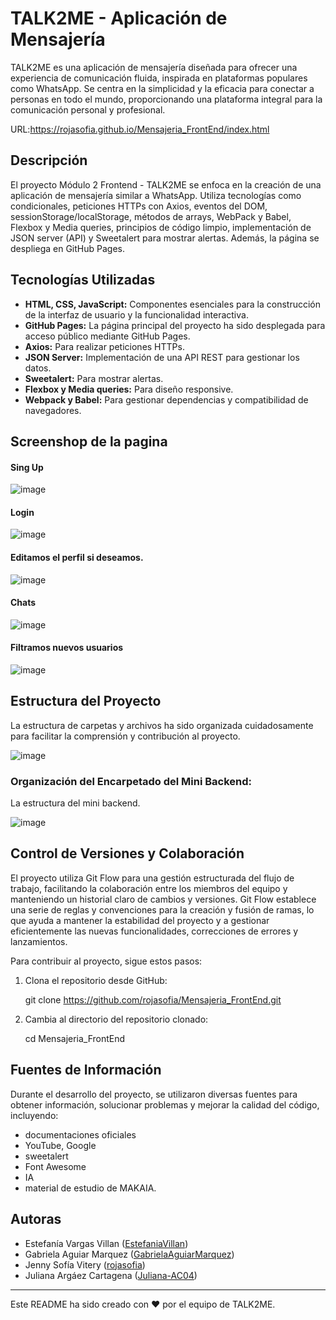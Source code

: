 # TALK2ME - Aplicación de Mensajería 

TALK2ME es una aplicación de mensajería diseñada para ofrecer una experiencia de comunicación fluida, inspirada en plataformas populares como WhatsApp. Se centra en la simplicidad y la eficacia para conectar a personas en todo el mundo, proporcionando una plataforma integral para la comunicación personal y profesional.

URL:https://rojasofia.github.io/Mensajeria_FrontEnd/index.html

## Descripción
El proyecto Módulo 2 Frontend - TALK2ME se enfoca en la creación de una aplicación de mensajería similar a WhatsApp. Utiliza tecnologías como condicionales, peticiones HTTPs con Axios, eventos del DOM, sessionStorage/localStorage, métodos de arrays, WebPack y Babel, Flexbox y Media queries, principios de código limpio, implementación de JSON server (API) y Sweetalert para mostrar alertas. Además, la página se despliega en GitHub Pages.

## Tecnologías Utilizadas
- **HTML, CSS, JavaScript:** Componentes esenciales para la construcción de la interfaz de usuario y la funcionalidad interactiva.
- **GitHub Pages:** La página principal del proyecto ha sido desplegada para acceso público mediante GitHub Pages.
- **Axios:** Para realizar peticiones HTTPs.
- **JSON Server:** Implementación de una API REST para gestionar los datos.
- **Sweetalert:** Para mostrar alertas.
- **Flexbox y Media queries:** Para diseño responsive.
- **Webpack y Babel:** Para gestionar dependencias y compatibilidad de navegadores.

## Screenshop de la pagina
#### Sing Up
![image](https://github.com/rojasofia/Mensajeria_FrontEnd/assets/117688109/f6605e0b-0ad6-41bf-9913-8282ca13e27c)
#### Login
![image](https://github.com/rojasofia/Mensajeria_FrontEnd/assets/117688109/6db8a88e-def3-4bfd-8738-d26de5b75416)
#### Editamos el perfil si deseamos.<br/>
![image](https://github.com/rojasofia/Mensajeria_FrontEnd/assets/117688109/5663822a-b9d6-49ec-a6ad-4a81fcb86858) <br/>
#### Chats<br/> 
![image](https://github.com/rojasofia/Mensajeria_FrontEnd/assets/117688109/ea318aa3-5fee-4e85-ae59-9328ccc54d04)
#### Filtramos nuevos usuarios <br/> 
![image](https://github.com/rojasofia/Mensajeria_FrontEnd/assets/117688109/3f8f0ee4-b55d-43e6-9373-c449d069a40e)





## Estructura del Proyecto
La estructura de carpetas y archivos ha sido organizada cuidadosamente para facilitar la comprensión y contribución al proyecto.


![image](https://github.com/rojasofia/Mensajeria_FrontEnd/assets/117688109/c4d19bf1-e933-41ab-905b-8fed0e76813a)

### Organización del Encarpetado del Mini Backend:
La estructura del mini backend.

![image](https://github.com/rojasofia/Mensajeria_FrontEnd/assets/117688109/a063edbb-0c8f-401e-ae5f-d7d6ed53d1ff)

## Control de Versiones y Colaboración
El proyecto utiliza Git Flow para una gestión estructurada del flujo de trabajo, facilitando la colaboración entre los miembros del equipo y manteniendo un historial claro de cambios y versiones. Git Flow establece una serie de reglas y convenciones para la creación y fusión de ramas, lo que ayuda a mantener la estabilidad del proyecto y a gestionar eficientemente las nuevas funcionalidades, correcciones de errores y lanzamientos.

Para contribuir al proyecto, sigue estos pasos:
1. Clona el repositorio desde GitHub:

   git clone https://github.com/rojasofia/Mensajeria_FrontEnd.git
 
2. Cambia al directorio del repositorio clonado:
   
   cd Mensajeria_FrontEnd
 

## Fuentes de Información
Durante el desarrollo del proyecto, se utilizaron diversas fuentes para obtener información, solucionar problemas y mejorar la calidad del código, incluyendo:
-  documentaciones oficiales
- YouTube, Google
- sweetalert
- Font Awesome
- IA
- material de estudio de MAKAIA.
  
## Autoras
- Estefanía Vargas Villan ([EstefaniaVillan](https://github.com/EstefaniaVillan))
- Gabriela Aguiar Marquez ([GabrielaAguiarMarquez](https://github.com/GabrielaAguiarMarquez))
- Jenny Sofía Vitery ([rojasofia](https://github.com/rojasofia))
- Juliana Argáez Cartagena ([Juliana-AC04](https://github.com/Juliana-AC04))



---
Este README ha sido creado con ❤️ por el equipo de TALK2ME.
